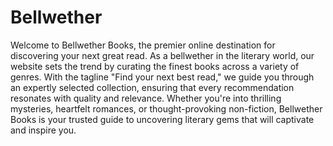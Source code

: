 # Bellwether

Welcome to Bellwether Books, the premier online destination for discovering your next great read. As a bellwether in the literary world, our website sets the trend by curating the finest books across a variety of genres. With the tagline "Find your next best read," we guide you through an expertly selected collection, ensuring that every recommendation resonates with quality and relevance. Whether you're into thrilling mysteries, heartfelt romances, or thought-provoking non-fiction, Bellwether Books is your trusted guide to uncovering literary gems that will captivate and inspire you.
